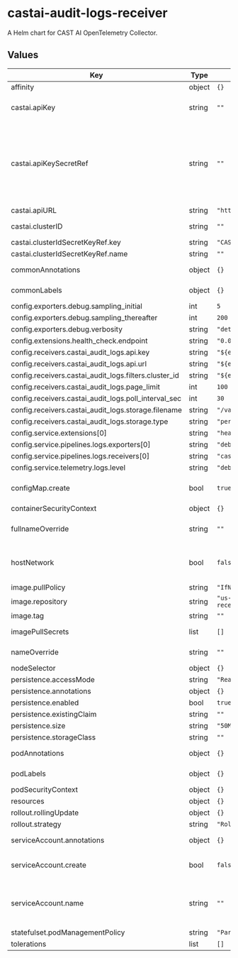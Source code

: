 # castai-audit-logs-receiver

A Helm chart for CAST AI OpenTelemetry Collector.

## Values

| Key | Type | Default | Description |
|-----|------|---------|-------------|
| affinity | object | `{}` |  |
| castai.apiKey | string | `""` | Token to be used for authorizing access to the CASTAI API. |
| castai.apiKeySecretRef | string | `""` | Name of secret with Token to be used for authorizing access to the API. apiKey and apiKeySecretRef are mutually exclusive. The referenced secret must provide the token in .data["CASTAI_API_KEY"]. |
| castai.apiURL | string | `"https://api.cast.ai"` | CASTAI public api url. |
| castai.clusterID | string | `""` | Cluster id to be used for filtering audit logs. |
| castai.clusterIdSecretKeyRef.key | string | `"CASTAI_CLUSTER_ID"` |  |
| castai.clusterIdSecretKeyRef.name | string | `""` |  |
| commonAnnotations | object | `{}` | Annotations to add to all resources. |
| commonLabels | object | `{}` | Labels to add to all resources. |
| config.exporters.debug.sampling_initial | int | `5` |  |
| config.exporters.debug.sampling_thereafter | int | `200` |  |
| config.exporters.debug.verbosity | string | `"detailed"` |  |
| config.extensions.health_check.endpoint | string | `"0.0.0.0:13133"` |  |
| config.receivers.castai_audit_logs.api.key | string | `"${env:CASTAI_API_KEY}"` |  |
| config.receivers.castai_audit_logs.api.url | string | `"${env:CASTAI_API_URL}"` |  |
| config.receivers.castai_audit_logs.filters.cluster_id | string | `"${env:CASTAI_CLUSTER_ID}"` |  |
| config.receivers.castai_audit_logs.page_limit | int | `100` |  |
| config.receivers.castai_audit_logs.poll_interval_sec | int | `30` |  |
| config.receivers.castai_audit_logs.storage.filename | string | `"/var/lib/otelcol/file_storage/audit_logs_poll_data.json"` |  |
| config.receivers.castai_audit_logs.storage.type | string | `"persistent"` |  |
| config.service.extensions[0] | string | `"health_check"` |  |
| config.service.pipelines.logs.exporters[0] | string | `"debug"` |  |
| config.service.pipelines.logs.receivers[0] | string | `"castai_audit_logs"` |  |
| config.service.telemetry.logs.level | string | `"debug"` |  |
| configMap.create | bool | `true` | Specifies whether a configMap should be created. |
| containerSecurityContext | object | `{}` |  |
| fullnameOverride | string | `""` | Override the release name used for the full names of resources. |
| hostNetwork | bool | `false` | Host networking requested for this pod. Use the host's network namespace. |
| image.pullPolicy | string | `"IfNotPresent"` |  |
| image.repository | string | `"us-docker.pkg.dev/castai-hub/library/audit-logs-receiver"` |  |
| image.tag | string | `""` |  |
| imagePullSecrets | list | `[]` | Specify image pull secrets |
| nameOverride | string | `""` | Override the name of the chart. |
| nodeSelector | object | `{}` |  |
| persistence.accessMode | string | `"ReadWriteOnce"` |  |
| persistence.annotations | object | `{}` |  |
| persistence.enabled | bool | `true` |  |
| persistence.existingClaim | string | `""` |  |
| persistence.size | string | `"50M"` |  |
| persistence.storageClass | string | `""` |  |
| podAnnotations | object | `{}` | Annotations to be added to pods. |
| podLabels | object | `{}` | Labels to be added to pods. |
| podSecurityContext | object | `{}` |  |
| resources | object | `{}` |  |
| rollout.rollingUpdate | object | `{}` |  |
| rollout.strategy | string | `"RollingUpdate"` |  |
| serviceAccount.annotations | object | `{}` | Annotations to add to the service account. |
| serviceAccount.create | bool | `false` | Specifies whether a service account should be created. |
| serviceAccount.name | string | `""` | The name of the service account to use. If not set, the default serviceAccount will be used. |
| statefulset.podManagementPolicy | string | `"Parallel"` |  |
| tolerations | list | `[]` |  |